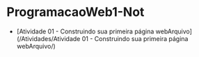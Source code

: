 # ProgramacaoWeb1-Not

- [Atividade 01 - Construindo sua primeira página webArquivo](/Atividades/Atividade 01 - Construindo sua primeira página webArquivo/)
